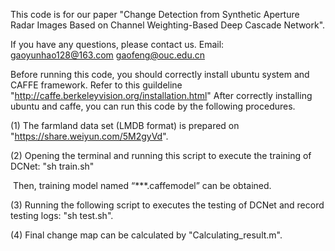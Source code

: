 This code is for our paper "Change Detection from Synthetic Aperture Radar Images Based on Channel Weighting-Based Deep Cascade Network". 

If you have any questions, please contact us. Email: [gaoyunhao128@163.com](mailto:gaoyunhao128@163.com) [gaofeng@ouc.edu.cn](mailto:gaofeng@ouc.edu.cn)

Before running this code, you should correctly install ubuntu system and CAFFE framework. Refer to this guildeline "<http://caffe.berkeleyvision.org/installation.html>" After correctly installing ubuntu and caffe, you can run this code by the following procedures. 

(1) The farmland data set (LMDB format) is prepared on "https://share.weiyun.com/5M2gyVd".

(2) Opening the terminal and running this script to execute the training of DCNet: "sh train.sh"

​    Then, training model named “***.caffemodel” can be obtained.

(3) Running the following script to executes the testing of DCNet and record testing logs: "sh test.sh".

(4) Final change map can be calculated by "Calculating_result.m".
